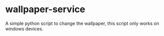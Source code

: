 # wallpaper-service

A simple python script to change the wallpaper, this script only works on windows devices.
